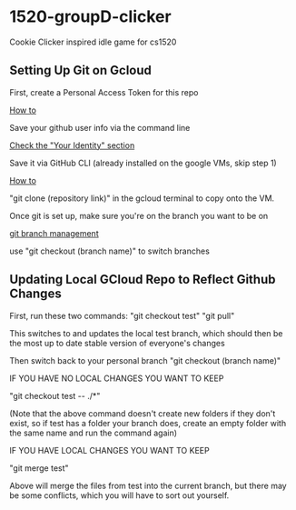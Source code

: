 # 1520-groupD-clicker
Cookie Clicker inspired idle game for cs1520

## Setting Up Git on Gcloud

First, create a Personal Access Token for this repo

[How to](https://docs.github.com/en/authentication/keeping-your-account-and-data-secure/creating-a-personal-access-token)

Save your github user info via the command line

[Check the "Your Identity" section](https://git-scm.com/book/en/v2/Getting-Started-First-Time-Git-Setup)

Save it via GitHub CLI (already installed on the google VMs, skip step 1)

[How to](https://docs.github.com/en/get-started/getting-started-with-git/caching-your-github-credentials-in-git)

"git clone (repository link)" in the gcloud terminal to copy onto the VM.

Once git is set up, make sure you're on the branch you want to be on

[git branch management](https://stackoverflow.com/questions/42820840/how-to-push-changes-to-branch)

use "git checkout (branch name)" to switch branches

## Updating Local GCloud Repo to Reflect Github Changes
First, run these two commands:
"git checkout test"
"git pull"

This switches to and updates the local test branch, which should then be the most up to date stable version of everyone's changes

Then switch back to your personal branch
"git checkout (branch name)"

IF YOU HAVE NO LOCAL CHANGES YOU WANT TO KEEP

"git checkout test -- ./*"  

(Note that the above command doesn't create new folders if they don't exist, so if test has a folder your branch does, create an empty folder with the same name and run the command again)

IF YOU HAVE LOCAL CHANGES YOU WANT TO KEEP

"git merge test"

Above will merge the files from test into the current branch, but there may be some conflicts, which you will have to sort out yourself.
